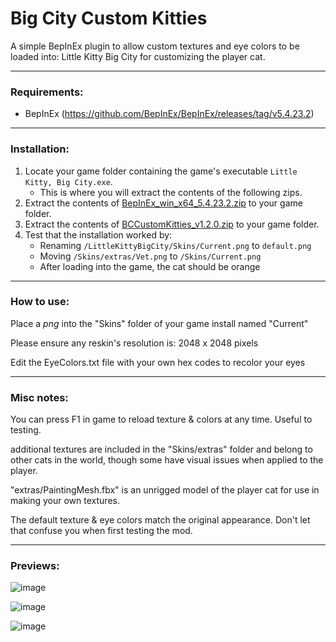 # Big City Custom Kitties

A simple BepInEx plugin to allow custom textures and eye colors to be loaded into: Little Kitty Big City for customizing the player cat. 

--------------------------------
### Requirements:
- BepInEx (https://github.com/BepInEx/BepInEx/releases/tag/v5.4.23.2)
--------------------------------
### Installation:

1. Locate your game folder containing the game's executable `Little Kitty, Big City.exe`.
   - This is where you will extract the contents of the following zips.
2. Extract the contents of [BepInEx_win_x64_5.4.23.2.zip](https://github.com/BepInEx/BepInEx/releases/download/v5.4.23.2/BepInEx_win_x64_5.4.23.2.zip) to your game folder. 
3. Extract the contents of [BCCustomKitties_v1.2.0.zip](https://github.com/Swagguy47/BigCityCustomKitties/releases/download/v.1.2.0/BCCustomKitties_v1.2.0.zip) to your game folder. 
4. Test that the installation worked by:
     - Renaming `/LittleKittyBigCity/Skins/Current.png` to `default.png`
     - Moving `/Skins/extras/Vet.png` to `/Skins/Current.png`
     - After loading into the game, the cat should be orange

--------------------------------
### How to use:

Place a *png* into the "Skins" folder of your game install named "Current"

Please ensure any reskin's resolution is: 2048 x 2048 pixels

Edit the EyeColors.txt file with your own hex codes to recolor your eyes

--------------------------------
### Misc notes:

You can press F1 in game to reload texture & colors at any time. Useful to testing.

additional textures are included in the "Skins/extras" folder and belong to other cats in the world, 
though some have visual issues when applied to the player.

"extras/PaintingMesh.fbx" is an unrigged model of the player cat for use in making your own textures.

The default texture & eye colors match the original appearance. Don't let that confuse you when first testing the mod.

--------------------------------

### Previews:

![image](https://github.com/Swagguy47/BigCityCustomKitties/assets/67041649/a4fb3b22-5e5d-4707-bbb6-c65e92885dd3)

![image](https://github.com/Swagguy47/BigCityCustomKitties/assets/67041649/0ee754be-f2e9-410d-a03f-0786e5ae5030)

![image](https://github.com/Swagguy47/BigCityCustomKitties/assets/67041649/c5e39423-a87a-43cf-bbd0-91d9ac64386b)
